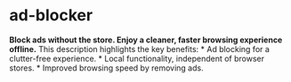 # ad-blocker
**Block ads without the store. Enjoy a cleaner, faster browsing experience offline.**  This description highlights the key benefits:  * Ad blocking for a clutter-free experience. * Local functionality, independent of browser stores. * Improved browsing speed by removing ads.
